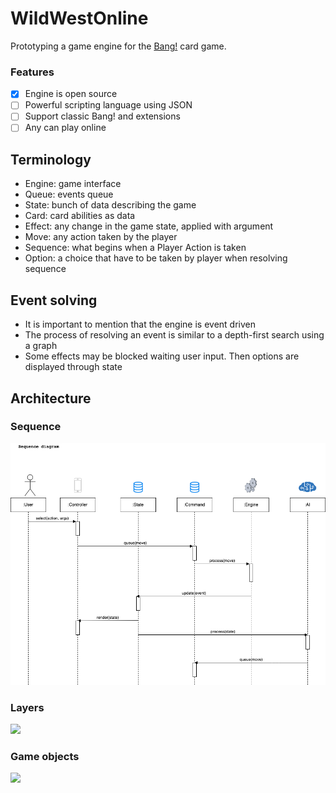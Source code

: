 # WildWestOnline

Prototyping a game engine for the [Bang!](<https://en.wikipedia.org/wiki/Bang!_(card_game)>) card game.

### Features

- [x] Engine is open source
- [ ] Powerful scripting language using JSON 
- [ ] Support classic Bang! and extensions
- [ ] Any can play online

## Terminology
- Engine: game interface
- Queue: events queue
- State: bunch of data describing the game
- Card: card abilities as data
- Effect: any change in the game state, applied with argument
- Move: any action taken by the player
- Sequence: what begins when a Player Action is taken
- Option: a choice that have to be taken by player when resolving sequence

## Event solving

- It is important to mention that the engine is event driven
- The process of resolving an event is similar to a depth-first search using a graph 
- Some effects may be blocked waiting user input. Then options are displayed through state

## Architecture

### Sequence

![](docs/sequence.png)

### Layers

![](docs/dependency.png)

### Game objects

![](docs/data_structure.png)

